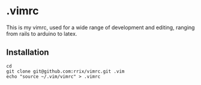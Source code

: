 .vimrc
======

This is my vimrc, used for a wide range of development and editing, ranging
from rails to arduino to latex.

Installation
------------

    cd
    git clone git@github.com:rrix/vimrc.git .vim
    echo "source ~/.vim/vimrc" > .vimrc

